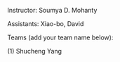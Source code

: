 Instructor: Soumya D. Mohanty

Assistants: Xiao-bo, David

Teams (add your team name below):

(1) Shucheng Yang
